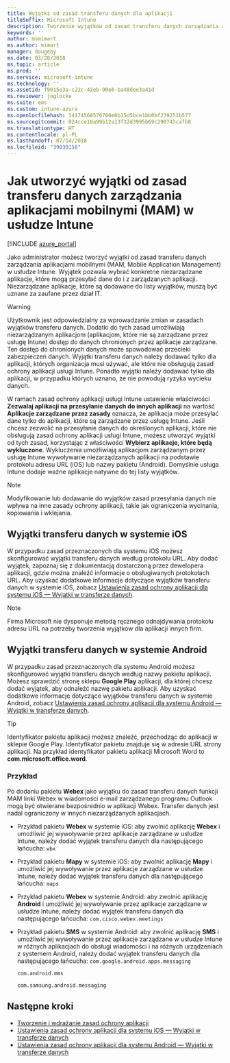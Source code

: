 ```yaml
---
title: Wyjątki od zasad transferu danych dla aplikacji
titleSuffix: Microsoft Intune
description: Tworzenie wyjątków od zasad transferu danych zarządzania aplikacjami mobilnymi (MAM, Mobile Application Management) w usłudze Intune.
keywords: ''
author: msmimart
ms.author: mimart
manager: dougeby
ms.date: 03/28/2018
ms.topic: article
ms.prod: ''
ms.service: microsoft-intune
ms.technology: ''
ms.assetid: f9015e3a-c22c-42eb-90e6-ba48dee3a41d
ms.reviewer: joglocke
ms.suite: ems
ms.custom: intune-azure
ms.openlocfilehash: 34174568570700e0b15d5bce1bb0bf239251b577
ms.sourcegitcommit: 024cce10a99b12a13f32d3995b69c290743cafb8
ms.translationtype: HT
ms.contentlocale: pl-PL
ms.lasthandoff: 07/14/2018
ms.locfileid: "39039158"
---
```

# <a name="how-to-create-exceptions-to-the-intune-mobile-application-management-mam-data-transfer-policy"></a>Jak utworzyć wyjątki od zasad transferu danych zarządzania aplikacjami mobilnymi (MAM) w usłudze Intune

[!INCLUDE [azure_portal](./includes/azure_portal.md)]

Jako administrator możesz tworzyć wyjątki od zasad transferu danych zarządzania aplikacjami mobilnymi (MAM, Mobile Application Management) w usłudze Intune. Wyjątek pozwala wybrać konkretne niezarządzane aplikacje, które mogą przesyłać dane do i z zarządzanych aplikacji. Niezarządzane aplikacje, które są dodawane do listy wyjątków, muszą być uznane za zaufane przez dział IT. 

>[!WARNING] 
> Użytkownik jest odpowiedzialny za wprowadzanie zmian w zasadach wyjątków transferu danych. Dodatki do tych zasad umożliwiają niezarządzanym aplikacjom (aplikacjom, które nie są zarządzane przez usługę Intune) dostęp do danych chronionych przez aplikacje zarządzane. Ten dostęp do chronionych danych może spowodować przecieki zabezpieczeń danych. Wyjątki transferu danych należy dodawać tylko dla aplikacji, których organizacja musi używać, ale które nie obsługują zasad ochrony aplikacji usługi Intune. Ponadto wyjątki należy dodawać tylko dla aplikacji, w przypadku których uznano, że nie powodują ryzyka wycieku danych.

W ramach zasad ochrony aplikacji usługi Intune ustawienie właściwości **Zezwalaj aplikacji na przesyłanie danych do innych aplikacji** na wartość **Aplikacje zarządzane przez zasady** oznacza, że aplikacja może przesyłać dane tylko do aplikacji, które są zarządzane przez usługę Intune. Jeśli chcesz zezwolić na przesyłanie danych do określonych aplikacji, które nie obsługują zasad ochrony aplikacji usługi Intune, możesz utworzyć wyjątki od tych zasad, korzystając z właściwości **Wybierz aplikacje, które będą wykluczone**. Wykluczenia umożliwiają aplikacjom zarządzanym przez usługę Intune wywoływanie niezarządzanych aplikacji na podstawie protokołu adresu URL (iOS) lub nazwy pakietu (Android). Domyślnie usługa Intune dodaje ważne aplikacje natywne do tej listy wyjątków. 

> [!NOTE]
> Modyfikowanie lub dodawanie do wyjątków zasad przesyłania danych nie wpływa na inne zasady ochrony aplikacji, takie jak ograniczenia wycinania, kopiowania i wklejania. 

## <a name="ios-data-transfer-exceptions"></a>Wyjątki transferu danych w systemie iOS
W przypadku zasad przeznaczonych dla systemu iOS możesz skonfigurować wyjątki transferu danych według protokołu URL. Aby dodać wyjątek, zapoznaj się z dokumentacją dostarczoną przez dewelopera aplikacji, gdzie można znaleźć informacje o obsługiwanych protokołach URL. Aby uzyskać dodatkowe informacje dotyczące wyjątków transferu danych w systemie iOS, zobacz [Ustawienia zasad ochrony aplikacji dla systemu iOS — Wyjątki w transferze danych](app-protection-policy-settings-ios.md#data-transfer-exemptions).

> [!NOTE]
> Firma Microsoft nie dysponuje metodą ręcznego odnajdywania protokołu adresu URL na potrzeby tworzenia wyjątków dla aplikacji innych firm. 

## <a name="android-data-transfer-exceptions"></a>Wyjątki transferu danych w systemie Android
W przypadku zasad przeznaczonych dla systemu Android możesz skonfigurować wyjątki transferu danych według nazwy pakietu aplikacji. Możesz sprawdzić stronę sklepu **Google Play** aplikacji, dla której chcesz dodać wyjątek, aby odnaleźć nazwę pakietu aplikacji. Aby uzyskać dodatkowe informacje dotyczące wyjątków transferu danych w systemie Android, zobacz [Ustawienia zasad ochrony aplikacji dla systemu Android — Wyjątki w transferze danych](app-protection-policy-settings-android.md#data-transfer-exemptions).


>[!TIP]
> Identyfikator pakietu aplikacji możesz znaleźć, przechodząc do aplikacji w sklepie Google Play. Identyfikator pakietu znajduje się w adresie URL strony aplikacji. Na przykład identyfikator pakietu aplikacji Microsoft Word to **com.microsoft.office.word**.

### <a name="example"></a>Przykład
Po dodaniu pakietu **Webex** jako wyjątku do zasad transferu danych funkcji MAM linki Webex w wiadomości e-mail zarządzanego programu Outlook mogą być otwierane bezpośrednio w aplikacji Webex. Transfer danych jest nadal ograniczony w innych niezarządzanych aplikacjach.

- Przykład pakietu **Webex** w systemie iOS: aby zwolnić aplikację **Webex** i umożliwić jej wywoływanie przez aplikacje zarządzane w usłudze Intune, należy dodać wyjątek transferu danych dla następującego łańcucha: <code>wbx</code>
    
 - Przykład pakietu **Mapy** w systemie iOS: aby zwolnić aplikację **Mapy** i umożliwić jej wywoływanie przez aplikacje zarządzane w usłudze Intune, należy dodać wyjątek transferu danych dla następującego łańcucha: <code>maps</code>

- Przykład pakietu **Webex** w systemie Android: aby zwolnić aplikację **Android** i umożliwić jej wywoływanie przez aplikacje zarządzane w usłudze Intune, należy dodać wyjątek transferu danych dla następującego łańcucha: <code>com.cisco.webex.meetings</code>
    
- Przykład pakietu **SMS** w systemie Android: aby zwolnić aplikację **SMS** i umożliwić jej wywoływanie przez aplikacje zarządzane w usłudze Intune w różnych aplikacjach do obsługi wiadomości i na różnych urządzeniach z systemem Android, należy dodać wyjątek transferu danych dla następującego łańcucha: 
    <code>com.google.android.apps.messaging</code>
    
    <code>com.android.mms</code>
    
    <code>com.samsung.android.messaging</code>

## <a name="next-steps"></a>Następne kroki

- [Tworzenie i wdrażanie zasad ochrony aplikacji](app-protection-policies.md)
- [Ustawienia zasad ochrony aplikacji dla systemu iOS — Wyjątki w transferze danych](app-protection-policy-settings-ios.md#data-transfer-exemptions)
- [Ustawienia zasad ochrony aplikacji dla systemu Android — Wyjątki w transferze danych](app-protection-policy-settings-android.md#data-transfer-exemptions)

